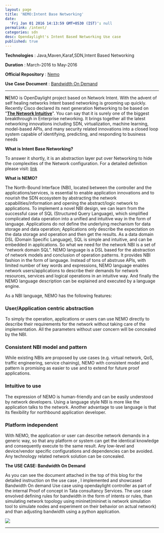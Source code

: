 ```yaml
---
layout: page
title: 'NEMO:Intent Base Networking'
date:
  'Fri Jan 01 2016 14:13:59 GMT+0530 (IST)': null
permalink: /intent/
categories: sdn
desc: Opendaylight's Intent Based Networking Use case
published: true
---
```


**Technologies** : Java,Maven,Karaf,SDN,Intent Based Networking

**Duration** : March-2016 to May-2016

**Official Repository** : [Nemo](https://github.com/opendaylight/nemo)

**Use Case Document** : [Bandwidth On Demand](https://wiki.opendaylight.org/images/c/cd/BoD.pdf)

---

**N**EMO is OpenDaylight project based on Network Intent. With the advent of self healing networks Intent based networking is grooming up quickly. Recently Cisco declared its next generation Networking to be based on "**[The Network Intuitive](https://www.youtube.com/watch?v=NJF1Em5lMlU)**". You can say that it is surely one of the biggest breakthrough in Enterprise networking. It brings together all the latest networking innovations including SDN, virtualization, machine learning, model-based APIs, and many security related innovations into a closed loop system capable of identifying, predicting, and responding to business needs

**What is Intent Base Networking?**

To answer it shortly, it is an abstraction layer put over Networking to hide the complexities of the Network configuration. For a detailed definition please visit: [link](https://www.networkworld.com/article/3202699/lan-wan/what-is-intent-based-networking.html)


**What is NEMO?**

The North-Bound Interface (NBI), located between the controller and the applications/services, is essential to enable application innovations and to nourish the SDN ecosystem by abstracting the network capabilities/information and opening the abstract/logic network to applications. To implement a novel NBI design, we can learn from the successful case of SQL (Structured Query Language), which simplified complicated data operation into a unified and intuitive way in the form of language. Applications do not define the underlying mechanism for data storage and data operation; Applications only describe the expectation on the data storage and operation and then get the results. As a data domain DSL (Domain Specific Language), SQL is simple and intuitive, and can be embedded in applications. So what we need for the network NBI is a set of “network domain SQL”. NEMO language is a DSL based for the abstraction of network models and conclusion of operation patterns. It provides NBI fashion in the form of language. Instead of tons of abstruse APIs, with limited number of key words and expressions, NEMO language enables network users/applications to describe their demands for network resources, services and logical operations in an intuitive way. And finally the NEMO language description can be explained and executed by a language engine.

As a NBI language, NEMO has the following features:

### User/Application centric abstraction

To simply the operation, applications or users can use NEMO directly to describe their requirements for the network without taking care of the implementation. All the parameters without user concern will be concealed by the NBI.

### Consistent NBI model and pattern

While existing NBIs are proposed by use cases (e.g. virtual network, QoS, traffic engineering, service chaining), NEMO with consistent model and pattern is promising as easier to use and to extend for future proof applications.

### Intuitive to use

The expression of NEMO is human-friendly and can be easily understood by network developers. Using a language style NBI is more like the application talks to the network. Another advantage to use language is that its flexibility for northbound application developer.

### Platform independent

With NEMO, the application or user can describe network demands in a generic way, so that any platform or system can get the identical knowledge and consequently execute to the same result. Any low-level and device/vendor specific configurations and dependencies can be avoided. Any technology related network solution can be concealed. 


**The USE CASE: Bandwidth On Demand**

As you can see the document attached in the top of this blog for the detailed instruction on the use case , I implemented and showcased Bandwidth On demand Use case using opendaylight controller as part of the internal Proof of concept in Tata consultancy Services. The use case envolved defining rules for bandwidth in the form of intents or rules, than simulating network topology using mininet(mininet is network simulation tool to simulate nodes and experiment on their behavior on actual network) and than adjusting bandwidth using a python application.


![]({{site.baseurl}}/assets/download.gif)


---
